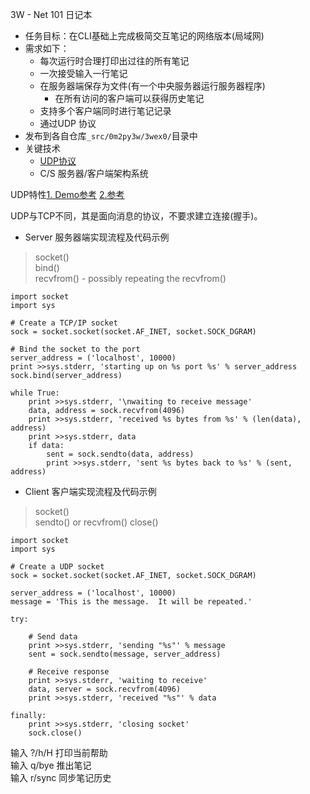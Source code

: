 3W - Net 101 日记本

- 任务目标：在CLI基础上完成极简交互笔记的网络版本(局域网)
- 需求如下：
    - 每次运行时合理打印出过往的所有笔记
    - 一次接受输入一行笔记
    - 在服务器端保存为文件(有一个中央服务器运行服务器程序)
        - 在所有访问的客户端可以获得历史笔记
    - 支持多个客户端同时进行笔记记录
    - 通过UDP 协议
- 发布到各自仓库`_src/0m2py3w/3wex0/`目录中
- 关键技术
    - [UDP协议](https://en.wikipedia.org/wiki/User_Datagram_Protocol)
    - C/S 服务器/客户端架构系统

UDP特性[1. Demo参考](https://pymotw.com/2/socket/udp.html) [2.参考](http://www.tutorialspoint.com/python/python_networking.htm)  

UDP与TCP不同，其是面向消息的协议，不要求建立连接(握手)。

- Server 服务器端实现流程及代码示例  
> socket()  
> bind()  
> recvfrom() - possibly repeating the recvfrom()  
```
import socket
import sys

# Create a TCP/IP socket
sock = socket.socket(socket.AF_INET, socket.SOCK_DGRAM)

# Bind the socket to the port
server_address = ('localhost', 10000)
print >>sys.stderr, 'starting up on %s port %s' % server_address
sock.bind(server_address)

while True:
    print >>sys.stderr, '\nwaiting to receive message'
    data, address = sock.recvfrom(4096)
    print >>sys.stderr, 'received %s bytes from %s' % (len(data), address)
    print >>sys.stderr, data
    if data:
        sent = sock.sendto(data, address)
        print >>sys.stderr, 'sent %s bytes back to %s' % (sent, address)
```  
  
- Client 客户端实现流程及代码示例
> socket()  
> sendto() or recvfrom()
> close()
```
import socket
import sys

# Create a UDP socket
sock = socket.socket(socket.AF_INET, socket.SOCK_DGRAM)

server_address = ('localhost', 10000)
message = 'This is the message.  It will be repeated.'

try:

    # Send data
    print >>sys.stderr, 'sending "%s"' % message
    sent = sock.sendto(message, server_address)

    # Receive response
    print >>sys.stderr, 'waiting to receive'
    data, server = sock.recvfrom(4096)
    print >>sys.stderr, 'received "%s"' % data

finally:
    print >>sys.stderr, 'closing socket'
    sock.close()
```
输入 ?/h/H 打印当前帮助  
输入 q/bye 推出笔记  
输入 r/sync 同步笔记历史  

